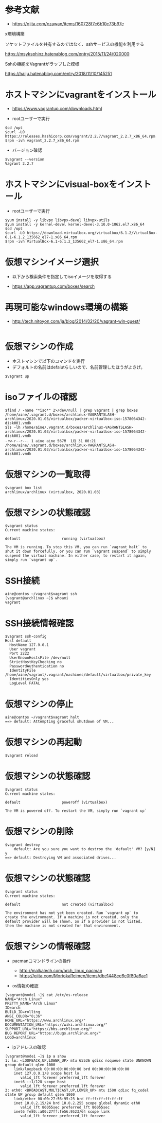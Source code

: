 # 参考文献

- https://qiita.com/ozawan/items/160728f7c6b10c73b97e

x環境構築

ソケットファイルを共有するのではなく、sshサービスの機能を利用する

https://msyksphinz.hatenablog.com/entry/2015/11/24/020000


Sshの機能をVagrantがラップした模様

https://haiju.hatenablog.com/entry/2018/11/10/145251


# ホストマシンにvagrantをインストール

- https://www.vagrantup.com/downloads.html

- rootユーザーで実行

```
$cd /opt
$curl -LO https://releases.hashicorp.com/vagrant/2.2.7/vagrant_2.2.7_x86_64.rpm
$rpm -ivh vagrant_2.2.7_x86_64.rpm
```

- バージョン確認
```
$vagrant --version
Vagrant 2.2.7
```

# ホストマシンにvisual-boxをインストール

- rootユーザーで実行

```
$yum install -y libvpx libvpx-devel libvpx-utils
$yum install -y kernel-devel kernel-devel-3.10.0-1062.el7.x86_64
$cd /opt
$curl -LO https://download.virtualbox.org/virtualbox/6.1.2/VirtualBox-6.1-6.1.2_135662_el7-1.x86_64.rpm
$rpm -ivh VirtualBox-6.1-6.1.2_135662_el7-1.x86_64.rpm
```

# 仮想マシンイメージ選択

- 以下から検索条件を指定してisoイメージを取得する

- https://app.vagrantup.com/boxes/search

# 再現可能なwindows環境の構築

- http://tech.nitoyon.com/ja/blog/2014/02/20/vagrant-win-guest/
```
```

# 仮想マシンの作成

- ホストマシンで以下のコマンドを実行
- デフォルトの名前はdefalutらしいので、名前管理したほうがよさげ。

```
$vagrant up
```

# isoファイルの確認

```
$find / -name "*iso*" 2>/dev/null | grep vagrant | grep boxes
/home/aine/.vagrant.d/boxes/archlinux-VAGRANTSLASH-archlinux/2020.01.03/virtualbox/packer-virtualbox-iso-1578064342-disk001.vmdk
$ls -lh /home/aine/.vagrant.d/boxes/archlinux-VAGRANTSLASH-archlinux/2020.01.03/virtualbox/packer-virtualbox-iso-1578064342-disk001.vmdk
-rw-r--r--. 1 aine aine 567M  1月 31 00:21 /home/aine/.vagrant.d/boxes/archlinux-VAGRANTSLASH-archlinux/2020.01.03/virtualbox/packer-virtualbox-iso-1578064342-disk001.vmdk
```


# 仮想マシンの一覧取得

```
$vagrant box list
archlinux/archlinux (virtualbox, 2020.01.03)
```

# 仮想マシンの状態確認

```
$vagrant status
Current machine states:

default                   running (virtualbox)

The VM is running. To stop this VM, you can run `vagrant halt` to
shut it down forcefully, or you can run `vagrant suspend` to simply
suspend the virtual machine. In either case, to restart it again,
simply run `vagrant up`.
```

# SSH接続

```
aine@centos ~/vagrant$vagrant ssh
[vagrant@archlinux ~]$ whoami
vagrant
```

# SSH接続情報確認

```
$vagrant ssh-config
Host default
  HostName 127.0.0.1
  User vagrant
  Port 2222
  UserKnownHostsFile /dev/null
  StrictHostKeyChecking no
  PasswordAuthentication no
  IdentityFile /home/aine/vagrant/.vagrant/machines/default/virtualbox/private_key
  IdentitiesOnly yes
  LogLevel FATAL

```

# 仮想マシンの停止

```
aine@centos ~/vagrant$vagrant halt
==> default: Attempting graceful shutdown of VM...
```

# 仮想マシンの再起動

```
$vagrant reload
```

# 仮想マシンの状態確認

```
$vagrant status
Current machine states:

default                   poweroff (virtualbox)

The VM is powered off. To restart the VM, simply run `vagrant up`
```

# 仮想マシンの削除

```
$vagrant destroy
    default: Are you sure you want to destroy the 'default' VM? [y/N] y
==> default: Destroying VM and associated drives...
```

# 仮想マシンの状態確認

```
$vagrant status
Current machine states:

default                   not created (virtualbox)

The environment has not yet been created. Run `vagrant up` to
create the environment. If a machine is not created, only the
default provider will be shown. So if a provider is not listed,
then the machine is not created for that environment.

```

# 仮想マシンの情報確認

- pacmanコマンドラインの操作

  - http://malkalech.com/arch_linux_pacman
  - https://qiita.com/MoriokaReimen/items/dbe1448ce6c0f80a6ac1

- os情報の確認

```
[vagrant@node1 ~]$ cat /etc/os-release 
NAME="Arch Linux"
PRETTY_NAME="Arch Linux"
ID=arch
BUILD_ID=rolling
ANSI_COLOR="0;36"
HOME_URL="https://www.archlinux.org/"
DOCUMENTATION_URL="https://wiki.archlinux.org/"
SUPPORT_URL="https://bbs.archlinux.org/"
BUG_REPORT_URL="https://bugs.archlinux.org/"
LOGO=archlinux
```

- ipアドレスの確認

```
[vagrant@node1 ~]$ ip a show
1: lo: <LOOPBACK,UP,LOWER_UP> mtu 65536 qdisc noqueue state UNKNOWN group default qlen 1000
    link/loopback 00:00:00:00:00:00 brd 00:00:00:00:00:00
    inet 127.0.0.1/8 scope host lo
       valid_lft forever preferred_lft forever
    inet6 ::1/128 scope host 
       valid_lft forever preferred_lft forever
2: eth0: <BROADCAST,MULTICAST,UP,LOWER_UP> mtu 1500 qdisc fq_codel state UP group default qlen 1000
    link/ether 08:00:27:56:95:23 brd ff:ff:ff:ff:ff:ff
    inet 10.0.2.15/24 brd 10.0.2.255 scope global dynamic eth0
       valid_lft 86055sec preferred_lft 86055sec
    inet6 fe80::a00:27ff:fe56:9523/64 scope link 
       valid_lft forever preferred_lft forever
```
